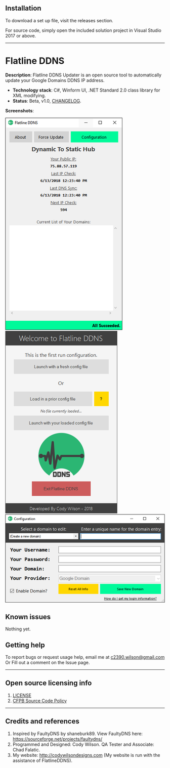 ## Installation

To download a set up file, visit the releases section.

For source code, simply open the included solution project in Visual Studio 2017 or above.

----

# Flatline DDNS

**Description**:  Flatline DDNS Updater is an open source tool to automatically 
update your Google Domains DDNS IP address.

  - **Technology stack**: C#, Winform UI, .NET Standard 2.0 class library for XML modifying.
  - **Status**:  Beta, v1.0, [CHANGELOG](CHANGELOG.md).

**Screenshots**:

![](https://raw.githubusercontent.com/CAlex-Wilson/FlatlineDDNS/master/mainUI.png)
![](https://raw.githubusercontent.com/CAlex-Wilson/FlatlineDDNS/master/StartUI.png)
![](https://raw.githubusercontent.com/CAlex-Wilson/FlatlineDDNS/master/ConfigUI.png)

## Known issues

Nothing yet.

## Getting help

To report bugs or request usage help, email me at c2390.wilson@gmail.com
Or
Fill out a comment on the Issue page.

----

## Open source licensing info
1. [LICENSE](LICENSE)
2. [CFPB Source Code Policy](https://github.com/cfpb/source-code-policy/)


----

## Credits and references

1. Inspired by FaultyDNS by shaneburk89. View FaultyDNS here: https://sourceforge.net/projects/faultydns/
2. Programmed and Designed: Cody Wilson. QA Tester and Associate: Chad Falatic.
3. My website: http://codywilsondesigns.com (My website is run with the assistance of FlatlineDDNS).

